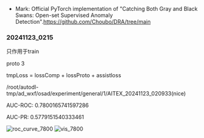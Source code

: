 
* Mark: 
Official PyTorch implementation of "Catching Both Gray and Black Swans: Open-set Supervised Anomaly Detection".https://github.com/Choubo/DRA/tree/main

### 20241123_0215
只作用于train

proto 3

tmpLoss = lossComp + lossProto + assistloss

/root/autodl-tmp/ad_wxf/osad/experiment/general/1/AITEX_20241123_020933(nice)

AUC-ROC: 0.7800165741597286

AUC-PR: 0.5779151540333461

![roc_curve_7800](experiment/general/10/AITEX_20241123_015554/roc_curve.png)
![vis_7800](experiment/general/10/AITEX_20241123_015554/vis.png)



